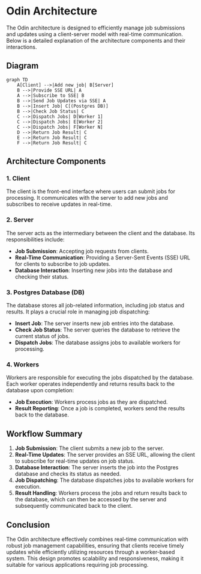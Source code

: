 # Odin Architecture

The Odin architecture is designed to efficiently manage job submissions and updates using a client-server model with real-time communication. Below is a detailed explanation of the architecture components and their interactions.

## Diagram



```mermaid
graph TD
    A[Client] -->|Add new job| B[Server]
    B -->|Provide SSE URL| A
    A -->|Subscribe to SSE| B
    B -->|Send Job Updates via SSE| A
    B -->|Insert Job| C[(Postgres DB)]
    B -->|Check Job Status| C
    C -->|Dispatch Jobs| D[Worker 1]
    C -->|Dispatch Jobs| E[Worker 2]
    C -->|Dispatch Jobs| F[Worker N]
    D -->|Return Job Result| C
    E -->|Return Job Result| C
    F -->|Return Job Result| C
```


## Architecture Components

### 1. Client
The client is the front-end interface where users can submit jobs for processing. It communicates with the server to add new jobs and subscribes to receive updates in real-time.

### 2. Server
The server acts as the intermediary between the client and the database. Its responsibilities include:
- **Job Submission**: Accepting job requests from clients.
- **Real-Time Communication**: Providing a Server-Sent Events (SSE) URL for clients to subscribe to job updates.
- **Database Interaction**: Inserting new jobs into the database and checking their status.

### 3. Postgres Database (DB)
The database stores all job-related information, including job status and results. It plays a crucial role in managing job dispatching:
- **Insert Job**: The server inserts new job entries into the database.
- **Check Job Status**: The server queries the database to retrieve the current status of jobs.
- **Dispatch Jobs**: The database assigns jobs to available workers for processing.

### 4. Workers
Workers are responsible for executing the jobs dispatched by the database. Each worker operates independently and returns results back to the database upon completion:
- **Job Execution**: Workers process jobs as they are dispatched.
- **Result Reporting**: Once a job is completed, workers send the results back to the database.

## Workflow Summary

1. **Job Submission**: The client submits a new job to the server.
2. **Real-Time Updates**: The server provides an SSE URL, allowing the client to subscribe for real-time updates on job status.
3. **Database Interaction**: The server inserts the job into the Postgres database and checks its status as needed.
4. **Job Dispatching**: The database dispatches jobs to available workers for execution.
5. **Result Handling**: Workers process the jobs and return results back to the database, which can then be accessed by the server and subsequently communicated back to the client.

## Conclusion

The Odin architecture effectively combines real-time communication with robust job management capabilities, ensuring that clients receive timely updates while efficiently utilizing resources through a worker-based system. This design promotes scalability and responsiveness, making it suitable for various applications requiring job processing.

